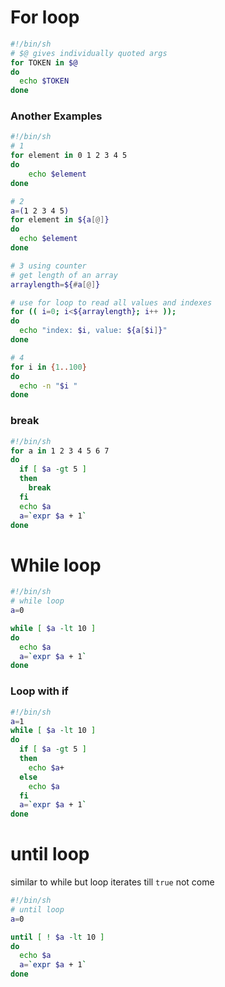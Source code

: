 # For loop

```sh
#!/bin/sh
# $@ gives individually quoted args
for TOKEN in $@
do
  echo $TOKEN
done
```

### Another Examples

```sh
#!/bin/sh
# 1
for element in 0 1 2 3 4 5
do
	echo $element
done

# 2
a=(1 2 3 4 5)
for element in ${a[@]}
do
  echo $element
done

# 3 using counter
# get length of an array
arraylength=${#a[@]}

# use for loop to read all values and indexes
for (( i=0; i<${arraylength}; i++ ));
do
  echo "index: $i, value: ${a[$i]}"
done

# 4
for i in {1..100}
do
  echo -n "$i "
done
```

### break

```sh
#!/bin/sh
for a in 1 2 3 4 5 6 7
do
  if [ $a -gt 5 ]
  then
    break
  fi
  echo $a
  a=`expr $a + 1`
done
```

# While loop

```sh
#!/bin/sh
# while loop
a=0

while [ $a -lt 10 ]
do
  echo $a
  a=`expr $a + 1`
done
```

### Loop with if

```sh
#!/bin/sh
a=1
while [ $a -lt 10 ]
do
  if [ $a -gt 5 ]
  then
    echo $a+
  else 
    echo $a
  fi
  a=`expr $a + 1`
done
```

# until loop

similar to while but loop iterates till `true` not come

```sh
#!/bin/sh
# until loop
a=0

until [ ! $a -lt 10 ]
do
  echo $a
  a=`expr $a + 1`
done
```